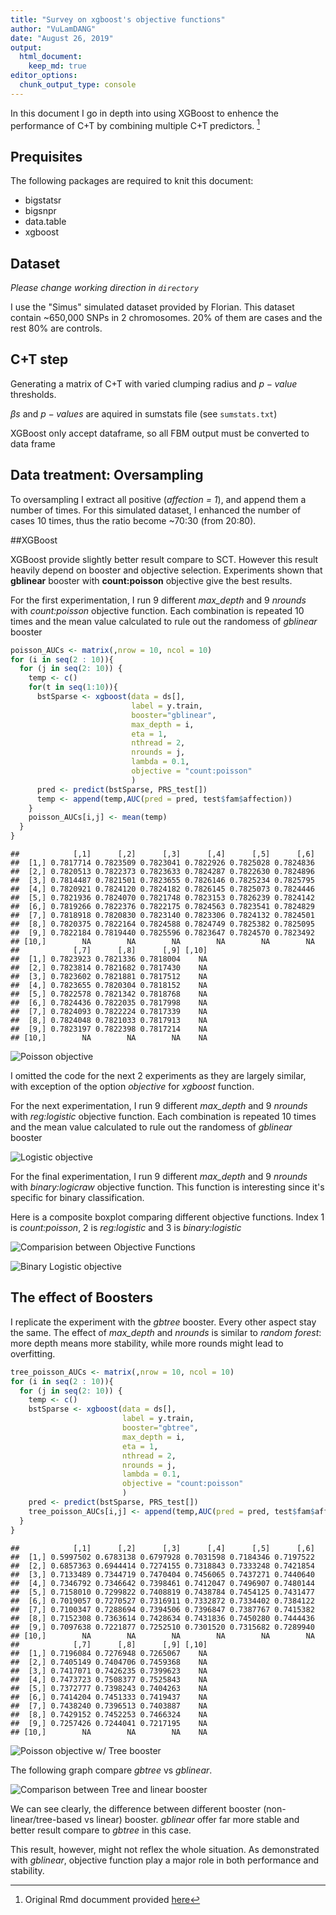 ```yaml
---
title: "Survey on xgboost's objective functions"
author: "VuLamDANG"
date: "August 26, 2019"
output: 
  html_document:
    keep_md: true
editor_options: 
  chunk_output_type: console
---
```


In this document I go in depth into using XGBoost to enhence the performance of C+T by combining multiple C+T predictors. [^1]

## Prequisites

The following packages are required to knit this document:

- bigstatsr
- bigsnpr
- data.table
- xgboost



## Dataset

*Please change working direction in `directory`*

I use the "Simus" simulated dataset provided by Florian. This dataset contain ~650,000 SNPs in 2 chromosomes. 20% of them are cases and the rest 80% are controls.




## C+T step
Generating a matrix of C+T with varied clumping radius and $p-value$ thresholds.

$\beta s$ and $p-values$ are aquired in sumstats file (see `sumstats.txt`)



XGBoost only accept dataframe, so all FBM output must be converted to data frame



## Data treatment: Oversampling

To oversampling I extract all positive (*affection = 1*), and append them a number of times. For this simulated dataset, I enhanced the number of cases 10 times, thus the ratio become ~70:30 (from 20:80).



##XGBoost

XGBoost provide slightly better result compare to SCT. However this result heavily depend on booster and objective selection. Experiments shown that **gblinear** booster with **count:poisson** objective give the best results.

For the first experimentation, I run 9 different *max_depth* and 9 *nrounds* with *count:poisson* objective function. Each combination is repeated 10 times and the mean value calculated to rule out the randomess of *gblinear* booster


```r
poisson_AUCs <- matrix(,nrow = 10, ncol = 10)
for (i in seq(2 : 10)){
  for (j in seq(2: 10)) {
    temp <- c()
    for(t in seq(1:10)){
      bstSparse <- xgboost(data = ds[], 
                           label = y.train, 
                           booster="gblinear",
                           max_depth = i, 
                           eta = 1, 
                           nthread = 2, 
                           nrounds = j, 
                           lambda = 0.1,
                           objective = "count:poisson"
                           )
      pred <- predict(bstSparse, PRS_test[])
      temp <- append(temp,AUC(pred = pred, test$fam$affection))
    }
    poisson_AUCs[i,j] <- mean(temp)
  }
}
```

```
##            [,1]      [,2]      [,3]      [,4]      [,5]      [,6]
##  [1,] 0.7817714 0.7823509 0.7823041 0.7822926 0.7825028 0.7824836
##  [2,] 0.7820513 0.7822373 0.7823633 0.7824287 0.7822630 0.7824896
##  [3,] 0.7814487 0.7821501 0.7823655 0.7826146 0.7825234 0.7825795
##  [4,] 0.7820921 0.7824120 0.7824182 0.7826145 0.7825073 0.7824446
##  [5,] 0.7821936 0.7824070 0.7821748 0.7823153 0.7826239 0.7824142
##  [6,] 0.7819266 0.7822376 0.7822175 0.7824563 0.7823541 0.7824829
##  [7,] 0.7818918 0.7820830 0.7823140 0.7823306 0.7824132 0.7824501
##  [8,] 0.7820375 0.7822164 0.7824588 0.7824749 0.7825382 0.7825095
##  [9,] 0.7822184 0.7819440 0.7825596 0.7823647 0.7824570 0.7823492
## [10,]        NA        NA        NA        NA        NA        NA
##            [,7]      [,8]      [,9] [,10]
##  [1,] 0.7823923 0.7821336 0.7818004    NA
##  [2,] 0.7823814 0.7821682 0.7817430    NA
##  [3,] 0.7823602 0.7821881 0.7817512    NA
##  [4,] 0.7823655 0.7820304 0.7818152    NA
##  [5,] 0.7822578 0.7821342 0.7818768    NA
##  [6,] 0.7824436 0.7822035 0.7817998    NA
##  [7,] 0.7824093 0.7822224 0.7817339    NA
##  [8,] 0.7824048 0.7821033 0.7817913    NA
##  [9,] 0.7823197 0.7822398 0.7817214    NA
## [10,]        NA        NA        NA    NA
```

![Poisson objective](xgboost_fig/result_poisson-1.png)

I omitted the code for the next 2 experiments as they are largely similar, with exception of the option *objective* for *xgboost* function.

For the next experimentation, I run 9 different *max_depth* and 9 *nrounds* with *reg:logistic* objective function. Each combination is repeated 10 times and the mean value calculated to rule out the randomess of *gblinear* booster


![Logistic objective](xgboost_fig/result_log-1.png)

For the final experimentation, I run 9 different *max_depth* and 9 *nrounds* with *binary:logicraw* objective function. This function is interesting since it's specific for binary classification.

Here is a composite boxplot comparing different objective functions. Index 1 is *count:poisson*, 2 is *reg:logistic* and 3 is *binary:logistic*

![Comparision between Objective Functions](xgboost_fig/comp-1.png)

![Binary Logistic objective](xgboost_fig/result_bilog-1.png)

## The effect of Boosters

I replicate the experiment with the *gbtree* booster. Every other aspect stay the same. The effect of *max_depth* and *nrounds* is similar to *random forest*: more depth means more stability, while more rounds might lead to overfitting.

```r
tree_poisson_AUCs <- matrix(,nrow = 10, ncol = 10)
for (i in seq(2 : 10)){
  for (j in seq(2: 10)) {
    temp <- c()
    bstSparse <- xgboost(data = ds[], 
                         label = y.train, 
                         booster="gbtree",
                         max_depth = i, 
                         eta = 1, 
                         nthread = 2, 
                         nrounds = j, 
                         lambda = 0.1,
                         objective = "count:poisson"
                         )
    pred <- predict(bstSparse, PRS_test[])
    tree_poisson_AUCs[i,j] <- append(temp,AUC(pred = pred, test$fam$affection))
  }
}
```

```
##            [,1]      [,2]      [,3]      [,4]      [,5]      [,6]
##  [1,] 0.5997502 0.6783138 0.6797928 0.7031598 0.7184346 0.7197522
##  [2,] 0.6857363 0.6944414 0.7274155 0.7318843 0.7333248 0.7421854
##  [3,] 0.7133489 0.7344719 0.7470404 0.7456065 0.7437271 0.7440640
##  [4,] 0.7346792 0.7346642 0.7398461 0.7412047 0.7496907 0.7480144
##  [5,] 0.7158010 0.7299822 0.7408819 0.7438784 0.7454125 0.7431477
##  [6,] 0.7019057 0.7270527 0.7316911 0.7332872 0.7334402 0.7384122
##  [7,] 0.7100347 0.7288694 0.7394506 0.7396847 0.7387767 0.7415382
##  [8,] 0.7152308 0.7363614 0.7428634 0.7431836 0.7450280 0.7444436
##  [9,] 0.7097638 0.7221877 0.7252510 0.7301520 0.7315682 0.7289940
## [10,]        NA        NA        NA        NA        NA        NA
##            [,7]      [,8]      [,9] [,10]
##  [1,] 0.7196084 0.7276948 0.7265067    NA
##  [2,] 0.7405149 0.7404706 0.7459368    NA
##  [3,] 0.7417071 0.7426235 0.7399623    NA
##  [4,] 0.7473723 0.7508377 0.7525843    NA
##  [5,] 0.7372777 0.7398243 0.7404263    NA
##  [6,] 0.7414204 0.7451333 0.7419437    NA
##  [7,] 0.7438240 0.7396513 0.7403887    NA
##  [8,] 0.7429152 0.7452253 0.7466324    NA
##  [9,] 0.7257426 0.7244041 0.7217195    NA
## [10,]        NA        NA        NA    NA
```

![Poisson objective w/ Tree booster](xgboost_fig/result_tree_poisson-1.png)

The following graph compare *gbtree* vs *gblinear*.

![Comparison between Tree and linear booster](xgboost_fig/comp_tree_linear-1.png)

We can see clearly, the difference between different booster (non-linear/tree-based vs linear) booster. *gblinear* offer far more stable and better result compare to *gbtree* in this case.

This result, however, might not reflex the whole situation. As demonstrated with *gblinear*, objective function play a major role in both performance and stability.

[^1]: Original Rmd documment provided [here](https://github.com/lamdv/Script/blob/master/xgboost_report/xgboost_c%2Bt.Rmd)